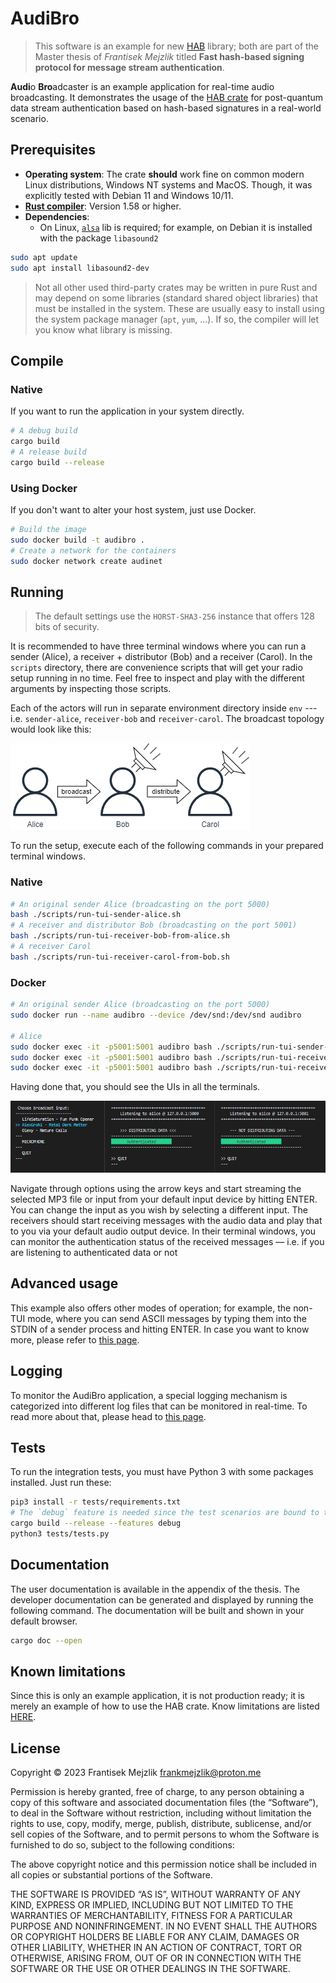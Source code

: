 # AudiBro

> This software is an example for new [HAB](https://gitlab.mff.cuni.cz/mejzlikf/hab) library; both are part of the Master thesis of *Frantisek Mejzlik* titled **Fast hash-based signing protocol for message stream authentication**.

**Audi**o **Bro**adcaster is an example application for real-time audio broadcasting. It demonstrates the usage of the [HAB crate](https://gitlab.mff.cuni.cz/mejzlikf/hab) for post-quantum data stream authentication based on hash-based signatures in a real-world scenario.

## **Prerequisites**

* **Operating system**: The crate **should** work fine on common modern Linux distributions, Windows NT systems and MacOS. Though, it was explicitly tested with Debian 11 and Windows 10/11.
* [**Rust compiler**](https://www.rust-lang.org/learn/get-started): Version 1.58 or higher.
* **Dependencies**:
  * On Linux, [`alsa`](https://wiki.debian.org/ALSA) lib is required; for example, on Debian it is installed with the package `libasound2`

```sh
sudo apt update
sudo apt install libasound2-dev
 ```

> Not all other used third-party crates may be written in pure Rust and may depend on some libraries (standard shared object libraries) that must be installed in the system. These are usually easy to install using the system package manager (`apt`, `yum`, ...). If so, the compiler will let you know what library is missing.

## **Compile**

### Native

If you want to run the application in your system directly.

```sh
# A debug build
cargo build
# A release build
cargo build --release
```

### Using Docker

If you don't want to alter your host system, just use Docker.

```sh
# Build the image
sudo docker build -t audibro .
# Create a network for the containers
sudo docker network create audinet
```

## **Running**

> The default settings use the `HORST-SHA3-256` instance that offers 128 bits of security.

 It is recommended to have three terminal windows where you can run a sender (Alice), a receiver + distributor (Bob) and a receiver (Carol). In the `scripts` directory, there are convenience scripts that will get your radio setup running in no time. Feel free to inspect and play with the different arguments by inspecting those scripts.

Each of the actors will run in separate environment directory inside `env` --- i.e. `sender-alice`, `receiver-bob` and `receiver-carol`. The broadcast topology would look like this:


![Demo sender/distributor/receiver topology](docs/img/audibro-seup.png)

To run the setup, execute each of the following commands in your prepared terminal windows.

### Native

```sh
# An original sender Alice (broadcasting on the port 5000)
bash ./scripts/run-tui-sender-alice.sh
# A receiver and distributor Bob (broadcasting on the port 5001)
bash ./scripts/run-tui-receiver-bob-from-alice.sh
# A receiver Carol
bash ./scripts/run-tui-receiver-carol-from-bob.sh
```

### Docker

```sh
# An original sender Alice (broadcasting on the port 5000)
sudo docker run --name audibro --device /dev/snd:/dev/snd audibro

# Alice
sudo docker exec -it -p5001:5001 audibro bash ./scripts/run-tui-sender-alice.sh
sudo docker exec -it -p5001:5001 audibro bash ./scripts/run-tui-receiver-bob-from-alice.sh
sudo docker exec -it -p5001:5001 audibro bash ./scripts/run-tui-receiver-carol-from-bob.sh

```

Having done that, you should see the UIs in all the terminals.

![AudiBro TUI](docs/img/audibro-tui-playing.png)

Navigate through options using the arrow keys and start streaming the selected MP3 file or input from your default input device by hitting ENTER. You can change the input as you wish by selecting a different input. The receivers should start receiving messages with the audio data and play that to you via your default audio output device. In their terminal windows, you can monitor the authentication status of the received messages — i.e. if you are listening to authenticated data or not

## **Advanced usage**

This example also offers other modes of operation; for example, the non-TUI mode, where you can send ASCII messages by typing them into the STDIN of a sender process and hitting ENTER. In case you want to know more, please refer to [this page](docs/ADVANCED.md).

## **Logging**

To monitor the AudiBro application, a special logging mechanism is categorized into different log files that can be monitored in real-time. To read more about that, please head to [this page](docs/LOGGING.md).

## **Tests**

To run the integration tests, you must have Python 3 with some packages installed. Just run these:

```sh
pip3 install -r tests/requirements.txt
# The `debug` feature is needed since the test scenarios are bound to the specific scheme config
cargo build --release --features debug
python3 tests/tests.py
```

## **Documentation**

The user documentation is available in the appendix of the thesis. The developer documentation can be generated and displayed by running the following command. The documentation will be built and shown in your default browser.

```sh
cargo doc --open
```

## **Known limitations**

Since this is only an example application, it is not production ready; it is merely an example of how to use the HAB crate. Know limitations are listed [HERE](docs/LIMITATIONS.md).

## **License**

Copyright © 2023 Frantisek Mejzlik <frankmejzlik@proton.me>

Permission is hereby granted, free of charge, to any person obtaining a copy of this software and associated documentation files (the “Software”), to deal in the Software without restriction, including without limitation the rights to use, copy, modify, merge, publish, distribute, sublicense, and/or sell copies of the Software, and to permit persons to whom the Software is furnished to do so, subject to the following conditions:

The above copyright notice and this permission notice shall be included in all copies or substantial portions of the Software.

THE SOFTWARE IS PROVIDED “AS IS”, WITHOUT WARRANTY OF ANY KIND, EXPRESS OR IMPLIED, INCLUDING BUT NOT LIMITED TO THE WARRANTIES OF MERCHANTABILITY, FITNESS FOR A PARTICULAR PURPOSE AND NONINFRINGEMENT. IN NO EVENT SHALL THE AUTHORS OR COPYRIGHT HOLDERS BE LIABLE FOR ANY CLAIM, DAMAGES OR OTHER LIABILITY, WHETHER IN AN ACTION OF CONTRACT, TORT OR OTHERWISE, ARISING FROM, OUT OF OR IN CONNECTION WITH THE SOFTWARE OR THE USE OR OTHER DEALINGS IN THE SOFTWARE.
